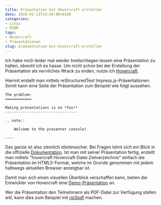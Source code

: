 ```yaml
---
title: Präsentation mit Hovercraft erstellen
date: 2019-01-13T14:54:00+0100
categories:
- Linux
- OSBN
tags:
- Hovercraft
- Präsentationen
slug: praesentation-mit-hovercraft-erstellen
---
```

Ich habe mich leider mal wieder breitschlagen lassen eine Präsentation zu halten, obwohl ich es hasse. Um nicht schon bei der Erstellung der Präsentation als nervliches Wrack zu enden, nutze ich [Hovercraft](https://github.com/regebro/hovercraft).

Hiermit erstellt man mittels reStructuredText Impress.js-Präsentationen. Somit kann eine Seite der Präsentation zum Beispiel wie folgt aussehen.

<pre>
<code class="language-bash">The problem:
============

Making presentations is no *fun!*
---------------------------------

.. note::

    Welcome to the presenter console!

----</code>
</pre>

Das ganze ist also ziemlich idiotensicher. Bei Fragen lohnt sich ein Blick in die offizielle [Dokumentation](https://hovercraft.readthedocs.io/en/latest/index.html). Ist man mit seiner Präsentation fertig, erstellt man mittels "hovercraft Hovercraft-Datei Zielverzeichnis" einfach die Präsentation im HTML5-Format, welche im Grunde genommen mit jedem halbwegs aktuellen Browser anzeigbar ist.

Damit man sich einen visuellen Überblick verschaffen kann, bieten die Entwickler von Hovercraft eine [Demo-Präsentation](http://regebro.github.com/hovercraft) an.

Wer die Präsentation den Teilnehmern als PDF-Datei zur Verfügung stellen will, kann dies zum Beispiel mit [rst3pdf](https://github.com/rst2pdf/rst2pdf) machen.
